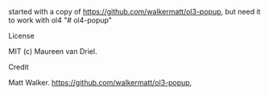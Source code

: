 started with a copy of https://github.com/walkermatt/ol3-popup, but need it to work with ol4
"# ol4-popup" 

License

MIT (c) Maureen van Driel.

Credit

Matt Walker.
https://github.com/walkermatt/ol3-popup,



